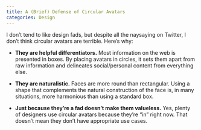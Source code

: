 ```yaml
---
title: A (Brief) Defense of Circular Avatars
categories: Design
---
```


I don’t tend to like design fads, but despite all the naysaying on Twitter, I don’t think circular avatars are terrible. Here’s why:

- **They are helpful differentiators.** Most information on the web is presented in boxes. By placing avatars in circles, it sets them apart from raw information and delineates social/personal content from everything else.

- **They are naturalistic.** Faces are more round than rectangular. Using a shape that complements the natural construction of the face is, in many situations, more harmonious than using a standard box.

- **Just because they’re a fad doesn’t make them valueless.** Yes, plenty of designers use circular avatars because they’re “in” right now. That doesn’t mean they don’t have appropriate use cases.